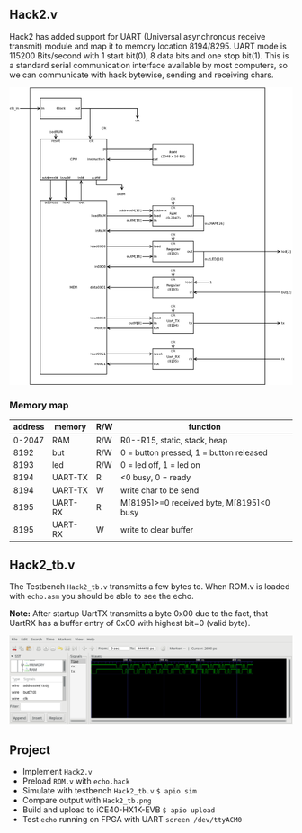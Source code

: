 ## Hack2.v
Hack2 has added support for UART (Universal asynchronous receive transmit) module and map it to memory location 8194/8295. UART mode is 115200 Bits/second with 1 start bit(0), 8 data bits and one stop bit(1). This is a standard serial communication interface available by most computers, so we can communicate with hack bytewise, sending and receiving  chars.

![](Hack2.png)
### Memory map

|address | memory|R/W|function|
 |-|-|-|-|
 |0-2047  | RAM|R/W|R0--R15, static, stack, heap|
 | 8192    | but|R/W|0 = button pressed, 1 = button released|
 | 8193    | led|R/W|0 = led off, 1 = led on|
 | 8194    | UART-TX|R|<0 busy, 0 = ready|
 | 8194    | UART-TX|W|write char to be send|
 | 8195    | UART-RX|R|M[8195]>=0 received byte, M[8195]<0 busy|
 | 8195    | UART-RX|W|write to clear buffer|


## Hack2_tb.v
The Testbench `Hack2_tb.v` transmitts a few bytes to. When ROM.v is loaded with `echo.asm` you should be able to see the echo.

**Note:** After startup UartTX transmitts a byte 0x00 due to the fact, that UartRX has a buffer entry of 0x00 with highest bit=0 (valid byte).

![](Hack2_tb.png)

## Project

* Implement `Hack2.v`
* Preload `ROM.v` with `echo.hack`
* Simulate with testbench `Hack2_tb.v`
`$ apio sim`
* Compare output with `Hack2_tb.png`
* Build and upload to iCE40-HX1K-EVB
 `$ apio upload`
* Test `echo` running on FPGA with UART
`screen /dev/ttyACM0`
